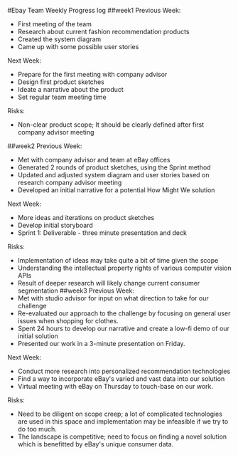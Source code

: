 #Ebay Team Weekly Progress log
##week1
Previous Week:
   - First meeting of the team
   - Research about current fashion recommendation products
   - Created the system diagram  
   - Came up with some possible user stories

Next Week:
   - Prepare for the first meeting with company advisor
   - Design first product sketches
   - Ideate a narrative about the product
   - Set regular team meeting time

Risks:
   - Non-clear product scope; It should be clearly defined after first company advisor meeting

##week2
Previous Week:
  - Met with company advisor and team at eBay offices
  - Generated 2 rounds of product sketches, using the Sprint method
  - Updated and adjusted system diagram and user stories based on research             company advisor meeting
  - Developed an initial narrative for a potential How Might We solution

Next Week:
   - More ideas and iterations on product sketches
   - Develop initial storyboard
   - Sprint 1: Deliverable - three minute presentation and deck

Risks:
   - Implementation of ideas may take quite a bit of time given the scope
   - Understanding the intellectual property rights of various computer vision APIs
   - Result of deeper research will likely change current consumer segmentation
##week3
Previous Week:
  - Met with studio advisor for input on what direction to take for our challenge
  - Re-evaluated our approach to the challenge by focusing on general user issues when shopping for clothes.
  - Spent 24 hours to develop our narrative and create a low-fi demo of our initial solution
  - Presented our work in a 3-minute presentation on Friday.

Next Week:
   - Conduct more research into personalized recommendation technologies
   - Find a way to incorporate eBay's varied and vast data into our solution
   - Virtual meeting with eBay on Thursday to touch-base on our work.

Risks:
   - Need to be diligent on scope creep; a lot of complicated technologies are used in this space and implementation may be infeasible if we try to do too much.
   - The landscape is competitive; need to focus on finding a novel solution which is benefitted by eBay's unique consumer data.
